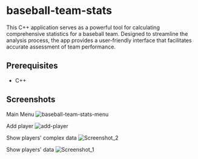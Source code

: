 # baseball-team-stats
This C++ application serves as a powerful tool for calculating comprehensive statistics for a baseball team. Designed to streamline the analysis process, the app provides a user-friendly interface that facilitates accurate assessment of team performance.

## Prerequisites
- C++

## Screenshots

Main Menu
![baseball-team-stats-menu](https://github.com/Palalele22/baseball-team-stats/assets/100528078/5ba982f7-2c62-4d07-946b-78727cac9209)

Add player
![add-player](https://github.com/Palalele22/baseball-team-stats/assets/100528078/870d7061-7319-4a79-aa41-4e2960bf6445)

Show players' complex data 
![Screenshot_2](https://github.com/Palalele22/baseball-team-stats/assets/100528078/9cf71dfb-1358-42ba-8832-d750850b4ff6)

Show players' data
![Screenshot_1](https://github.com/Palalele22/baseball-team-stats/assets/100528078/1ff602ac-02b0-41f2-b7bd-4216b44e402f)

